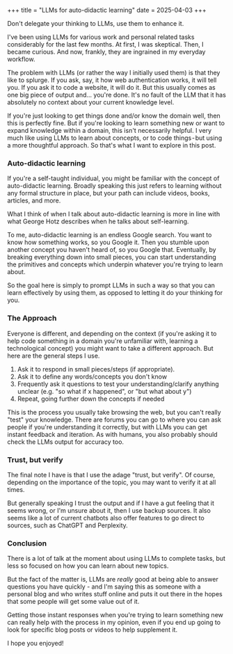 +++
title = "LLMs for auto-didactic learning"
date = 2025-04-03
+++

Don't delegate your thinking to LLMs, use them to enhance it.

I've been using LLMs for various work and personal related tasks considerably for the last few months. At first, I was skeptical. Then, I became curious. And now, frankly, they are ingrained in my everyday workflow.

The problem with LLMs (or rather the way I initially used them) is that they like to splurge. If you ask, say, it how web authentication works, it will tell you. If you ask it to code a website, it will do it. But this usually comes as one big piece of output and… you're done. It's no fault of the LLM that it has absolutely no context about your current knowledge level.

If you're just looking to get things done and/or know the domain well, then this is perfectly fine. But if you're looking to learn something new or want to expand knowledge within a domain, this isn't necessarily helpful. I very much like using LLMs to learn about concepts, or to code things - but using a more thoughtful approach. So that's what I want to explore in this post.

### Auto-didactic learning

If you're a self-taught individual, you might be familiar with the concept of auto-didactic learning. Broadly speaking this just refers to learning without any formal structure in place, but your path can include videos, books, articles, and more.

What I think of when I talk about auto-didactic learning is more in line with what George Hotz describes when he talks about self-learning.

To me, auto-didactic learning is an endless Google search. You want to know how something works, so you Google it. Then you stumble upon another concept you haven't heard of, so you Google that. Eventually, by breaking everything down into small pieces, you can start understanding the primitives and concepts which underpin whatever you're trying to learn about.

So the goal here is simply to prompt LLMs in such a way so that you can learn effectively by using them, as opposed to letting it do your thinking for you.

### The Approach
Everyone is different, and depending on the context (if you're asking it to help code something in a domain you're unfamiliar with, learning a technological concept) you might want to take a different approach. But here are the general steps I use.

1. Ask it to respond in small pieces/steps (if appropriate).
2. Ask it to define any words/concepts you don't know
3. Frequently ask it questions to test your understanding/clarify anything unclear (e.g. "so what if x happened", or "but what about y")
4. Repeat, going further down the concepts if needed

This is the process you usually take browsing the web, but you can't really "test" your knowledge. There are forums you can go to where you can ask people if you're understanding it correctly, but with LLMs you can get instant feedback and iteration. As with humans, you also probably should check the LLMs output for accuracy too.

### Trust, but verify

The final note I have is that I use the adage "trust, but verify". Of course, depending on the importance of the topic, you may want to verify it at all times.

But generally speaking I trust the output and if I have a gut feeling that it seems wrong, or I'm unsure about it, then I use backup sources. It also seems like a lot of current chatbots also offer features to go direct to sources, such as ChatGPT and Perplexity.

### Conclusion

There is a lot of talk at the moment about using LLMs to complete tasks, but less so focused on how you can learn about new topics.

But the fact of the matter is, LLMs are *really* good at being able to answer questions you have quickly - and I'm saying this as someone with a personal blog and who writes stuff online and puts it out there in the hopes that some people will get some value out of it.

Getting those instant responses when you're trying to learn something new can really help with the process in my opinion, even if you end up going to look for specific blog posts or videos to help supplement it.

I hope you enjoyed!
